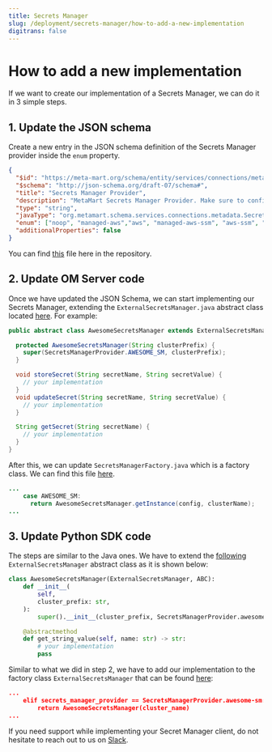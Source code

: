 ```yaml
---
title: Secrets Manager
slug: /deployment/secrets-manager/how-to-add-a-new-implementation
digitrans: false
---
```


# How to add a new implementation

If we want to create our implementation of a Secrets Manager, we can do it in 3 simple steps.

## 1. Update the JSON schema

Create a new entry in the JSON schema definition of the Secrets Manager provider inside the `enum` property. 

```json
{
  "$id": "https://meta-mart.org/schema/entity/services/connections/metadata/secretsManagerProvider.json",
  "$schema": "http://json-schema.org/draft-07/schema#",
  "title": "Secrets Manager Provider",
  "description": "MetaMart Secrets Manager Provider. Make sure to configure the same secrets manager providers as the ones configured on the MetaMart server.",
  "type": "string",
  "javaType": "org.metamart.schema.services.connections.metadata.SecretsManagerProvider",
  "enum": ["noop", "managed-aws","aws", "managed-aws-ssm", "aws-ssm", "in-memory", "awesome-sm"],
  "additionalProperties": false
}
```

You can find [this](https://github.com/meta-mart/MetaMart/blob/main/metamart-spec/src/main/resources/json/schema/entity/services/connections/metadata/secretsManagerProvider.json) file here in the repository.

## 2. Update OM Server code

Once we have updated the JSON Schema, we can start implementing our Secrets Manager, extending the `ExternalSecretsManager.java` abstract class located [here](https://github.com/meta-mart/MetaMart/blob/main/metamart-service/src/main/java/org/metamart/service/secrets/ThirdPartySecretsManager.java). For example:

```java
public abstract class AwesomeSecretsManager extends ExternalSecretsManager {

  protected AwesomeSecretsManager(String clusterPrefix) {
    super(SecretsManagerProvider.AWESOME_SM, clusterPrefix);
  }

  void storeSecret(String secretName, String secretValue) {
    // your implementation
  }
  void updateSecret(String secretName, String secretValue) {
    // your implementation
  }

  String getSecret(String secretName) {
    // your implementation
  }
}
```

After this, we can update `SecretsManagerFactory.java` which is a factory class. We can find this file [here](https://github.com/meta-mart/MetaMart/blob/main/metamart-service/src/main/java/org/metamart/service/secrets/SecretsManagerFactory.java).

```java
...
    case AWESOME_SM:
      return AwesomeSecretsManager.getInstance(config, clusterName);
...
```

## 3. Update Python SDK code

The steps are similar to the Java ones. We have to extend the [following](https://github.com/meta-mart/MetaMart/blob/main/ingestion/src/metadata/utils/secrets/external_secrets_manager.py) `ExternalSecretsManager` abstract class as it is shown below:

```python
class AwesomeSecretsManager(ExternalSecretsManager, ABC):
    def __init__(
        self,
        cluster_prefix: str,
    ):
        super().__init__(cluster_prefix, SecretsManagerProvider.awesome-sm)

    @abstractmethod
    def get_string_value(self, name: str) -> str:
        # your implementation
        pass
```

Similar to what we did in step 2, we have to add our implementation to the factory class `ExternalSecretsManager` that can be found [here]():

```json
...
    elif secrets_manager_provider == SecretsManagerProvider.awesome-sm:
        return AwesomeSecretsManager(cluster_name)
...
```

If you need support while implementing your Secret Manager client, do not hesitate to reach out to us on [Slack](https://slack.meta-mart.org/).
